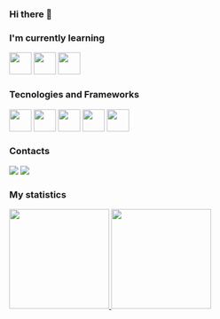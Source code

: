 ### Hi there 👋

### I'm currently learning

<div>
  <img src="https://cdn.jsdelivr.net/gh/devicons/devicon/icons/flutter/flutter-original.svg" width="40" height="40" />
  <img src="https://cdn.jsdelivr.net/gh/devicons/devicon/icons/vuejs/vuejs-original.svg" width="40" height="40" />
  <img src="https://cdn.jsdelivr.net/gh/devicons/devicon/icons/python/python-original.svg" width="40" height="40" />
</div>

### Tecnologies and Frameworks

<div>
  <img src="https://cdn.jsdelivr.net/gh/devicons/devicon/icons/react/react-original.svg" width="40" height="40" />

  <img src="https://cdn.jsdelivr.net/gh/devicons/devicon/icons/typescript/typescript-original.svg" width="40" height="40" />
  
  <img src="https://cdn.jsdelivr.net/gh/devicons/devicon/icons/nodejs/nodejs-original.svg" width="40" height="40" />
  
  <img src="https://cdn.jsdelivr.net/gh/devicons/devicon/icons/mongodb/mongodb-original.svg" width="40" height="40" />
  
  <img src="https://cdn.jsdelivr.net/gh/devicons/devicon/icons/figma/figma-original.svg" width="40" height="40" />
</div>

### Contacts
<div>
  <a href = "mailto:email.caiogabriel@gmail.com"><img src="https://img.shields.io/badge/Gmail-D14836?style=for-the-badge&logo=gmail&logoColor=white" target="_blank"></a>
  <a href="https://www.linkedin.com/in/caio-gabriel-902aa11a7" target="_blank"><img src="https://img.shields.io/badge/-LinkedIn-%230077B5?style=for-the-badge&logo=linkedin&logoColor=white" target="_blank"></a>
</div>

### My statistics
<div>
<a href="https://github.com/gabrielCaio">
<img height="180em" src="https://github-readme-stats.vercel.app/api/top-langs/?username=gabrielCaio&layout=compact&langs_count=7&theme=dracula"/>
<img height="180em" src="https://github-readme-stats.vercel.app/api?username=gabrielCaio&show_icons=true&theme=dracula&include_all_commits=true&count_private=true"/>
</div>
